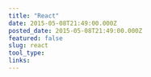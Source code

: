```yaml
---
title: "React"
date: 2015-05-08T21:49:00.000Z
posted_date: 2015-05-08T21:49:00.000Z
featured: false
slug: react
tool_type:
links:
---
```






